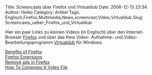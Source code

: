 Title: Screencasts über Firefox und Virtualdub
Date: 2006-12-13 23:34
Author: Heiko
Category: Artikel
Tags: Englisch,Firefox,Multimedia,News,screencast,Video,Virtualdub
Slug: Screencasts_ueber_Firefox_und_Virtualdub

Hier ein paar Links zu kleinen Videos (in Englisch) über den Internet-Browser
[Firefox](http://de.wikipedia.org/wiki/Firefox) und über das freie Video-
Aufnahme- und Video-Bearbeitungsprogramm
[Virtualdub](http://de.wikipedia.org/wiki/Virtualdub) für Windows.

[Benefits of
Firefox](http://visuarios.com/controller.php?p_action=view_detail&video_id=QVI1W8M6F1)  
[Firefox
Extensions](http://visuarios.com/controller.php?p_action=view_detail&video_id=LVY1Q8O6F0)  
[Remove ads in
Firefox](http://visuarios.com/controller.php?p_action=view_detail&video_id=EVI1E8H5K2)  
[How To Compress A Video
File](http://visuarios.com/controller.php?p_action=view_detail&video_id=BVN1L4T5Y7)


